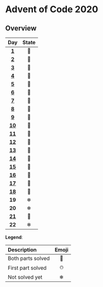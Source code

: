# Advent of Code 2020
## Overview
| Day | State |
|:---:|:---:|
| **[1](src/main/src/mineiwik.AoC_2020/Day01.java)**  | 🌟 |
| **[2](src/main/src/mineiwik.AoC_2020/Day02.java)**  | 🌟 |
| **[3](src/main/src/mineiwik.AoC_2020/Day03.java)**  | 🌟 |
| **[4](src/main/src/mineiwik.AoC_2020/Day04.java)**  | 🌟 |
| **[5](src/main/src/mineiwik.AoC_2020/Day05.java)**  | 🌟 |
| **[6](src/main/src/mineiwik.AoC_2020/Day06.java)**  | 🌟 |
| **[7](src/main/src/mineiwik.AoC_2020/Day07.java)**  | 🌟 |
| **[8](src/main/src/mineiwik.AoC_2020/Day08.java)**  | 🌟 |
| **[9](src/main/src/mineiwik.AoC_2020/Day09.java)**  | 🌟 |
| **[10](src/main/src/mineiwik.AoC_2020/Day10.java)**  | 🌟 |
| **[11](src/main/src/mineiwik.AoC_2020/Day11.java)**  | 🌟 |
| **[12](src/main/src/mineiwik.AoC_2020/Day12.java)**  | 🌟 |
| **[13](src/main/src/mineiwik.AoC_2020/Day13.java)**  | 🌟 |
| **[14](src/main/src/mineiwik.AoC_2020/Day14.java)**  | 🌟 |
| **[15](src/main/src/mineiwik.AoC_2020/Day15.java)**  | 🌟 |
| **[16](src/main/src/mineiwik.AoC_2020/Day16.java)**  | 🌟 |
| **[17](src/main/src/mineiwik.AoC_2020/Day17.java)**  | 🌟 |
| **[18](src/main/src/mineiwik.AoC_2020/Day18.java)**  | 🌟 |
| **19**  | ❄ |
| **20**  | ❄ |
| **[21](src/main/src/mineiwik.AoC_2020/Day21.java)**  | 🌟 |
| **22**  | ❄ |

**Legend**:

| Description | Emoji |
|:---|:---:|
| Both parts solved | 🌟 |
| First part solved | ⛄ |
|   Not solved yet  | ❄ |
